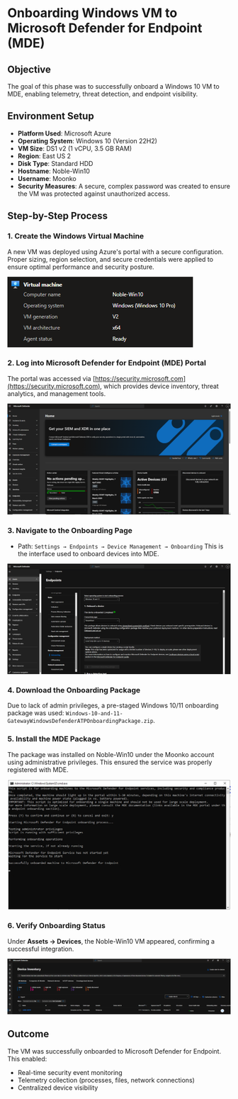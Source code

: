 # Onboarding Windows VM to Microsoft Defender for Endpoint (MDE)

## Objective
The goal of this phase was to successfully onboard a Windows 10 VM to MDE, enabling telemetry, threat detection, and endpoint visibility.

## Environment Setup
- **Platform Used**: Microsoft Azure
- **Operating System**: Windows 10 (Version 22H2)
- **VM Size**: DS1 v2 (1 vCPU, 3.5 GB RAM)
- **Region**: East US 2
- **Disk Type**: Standard HDD
- **Hostname**: Noble-Win10
- **Username**: Moonko
- **Security Measures**: A secure, complex password was created to ensure the VM was protected against unauthorized access.

## Step-by-Step Process

### 1. Create the Windows Virtual Machine
A new VM was deployed using Azure's portal with a secure configuration. Proper sizing, region selection, and secure credentials were applied to ensure optimal performance and security posture.

![Create the Windows Virtual Machine](1-Images/Create-the-Windows-Virtual-Machine.png) 

### 2. Log into Microsoft Defender for Endpoint (MDE) Portal
The portal was accessed via [https://security.microsoft.com](https://security.microsoft.com), which provides device inventory, threat analytics, and management tools.

![Log into Microsoft Defender for Endpoint (MDE) Portal](1-Images/Log-into-Microsoft-Defender-for-Endpoint-(MDE)-Portal.png)

### 3. Navigate to the Onboarding Page
- Path: `Settings → Endpoints → Device Management → Onboarding`
This is the interface used to onboard devices into MDE.

![Navigate to the Onboarding Page](1-Images/Navigate-to-the-Onboarding-Page.png)

### 4. Download the Onboarding Package
Due to lack of admin privileges, a pre-staged Windows 10/11 onboarding package was used: `Windows-10-and-11-GatewayWindowsDefenderATPOnboardingPackage.zip`.

### 5. Install the MDE Package
The package was installed on Noble-Win10 under the Moonko account using administrative privileges. This ensured the service was properly registered with MDE.

![Install the MDE Package](1-Images/Install-the-MDE-Package.png)

### 6. Verify Onboarding Status
Under **Assets → Devices**, the Noble-Win10 VM appeared, confirming a successful integration.

![Verify Onboarding Status](1-Images/Verify-Onboarding-Status.png)

## Outcome
The VM was successfully onboarded to Microsoft Defender for Endpoint. This enabled:
- Real-time security event monitoring
- Telemetry collection (processes, files, network connections)
- Centralized device visibility


